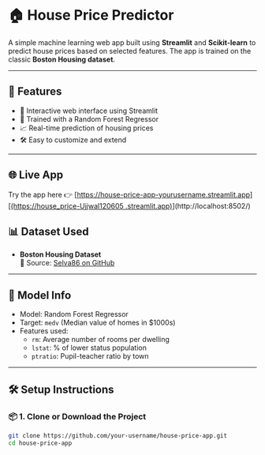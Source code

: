 # 🏠 House Price Predictor

A simple machine learning web app built using **Streamlit** and **Scikit-learn** to predict house prices based on selected features. The app is trained on the classic **Boston Housing dataset**.

---

## 🚀 Features

- 💬 Interactive web interface using Streamlit
- 🧠 Trained with a Random Forest Regressor
- 📈 Real-time prediction of housing prices
- 🛠️ Easy to customize and extend

---




## 🌐 Live App

Try the app here 👉 [[https://house-price-app-yourusername.streamlit.app][(https://house_price-Ujjwal120605
.streamlit.app)](http://localhost:8502/)](http://localhost:8502/)




## 📊 Dataset Used

- **Boston Housing Dataset**  
  📎 Source: [Selva86 on GitHub](https://raw.githubusercontent.com/selva86/datasets/master/BostonHousing.csv)

---

## 🧠 Model Info

- Model: Random Forest Regressor  
- Target: `medv` (Median value of homes in $1000s)  
- Features used:
  - `rm`: Average number of rooms per dwelling
  - `lstat`: % of lower status population
  - `ptratio`: Pupil-teacher ratio by town

---

## 🛠 Setup Instructions

### 📦 1. Clone or Download the Project

```bash
git clone https://github.com/your-username/house-price-app.git
cd house-price-app
